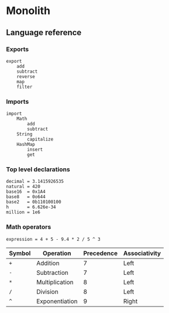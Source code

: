 # Monolith

## Language reference

### Exports

```
export
    add
    subtract
    reverse
    map
    filter
```

### Imports

```
import
    Math
        add
        subtract
    String
        capitalize
    HashMap
        insert
        get
```

### Top level declarations

```
decimal = 3.1415926535
natural = 420
base16  = 0x1A4
base8   = 0o644
base2   = 0b110100100
h       = 6.626e-34
million = 1e6
```

### Math operators

```
expression = 4 + 5 - 9.4 * 2 / 5 ^ 3
```

| Symbol | Operation      | Precedence | Associativity |
| ------ | -------------- | ---------- | ------------- |
| `+`    | Addition       | 7          | Left          |
| `-`    | Subtraction    | 7          | Left          |
| `*`    | Multiplication | 8          | Left          |
| `/`    | Division       | 8          | Left          |
| `^`    | Exponentiation | 9          | Right         |


